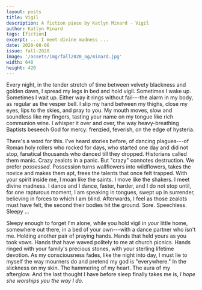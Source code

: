 ```yaml
---
layout: posts
title: Vigil
description: A fiction piece by Katlyn Minard - Vigil
author: Katlyn Minard
tags: [fiction]
excerpt: ... I meet divine madness ...
date: 2020-08-06
issue: fall-2020
image: '/assets/img/fall2020_og/minard.jpg'
width: 640
height: 420
---
```


Every night, in the tender stretch of time between velvety blackness and
golden dawn, I spread my legs in bed and hold vigil. Sometimes I wake
up. Sometimes I wait up. Either way it rings without fail---the alarm in
my body, as regular as the vesper bell. I slip my hand between my
thighs, close my eyes, lips to the skies, and pray to you. My mouth
moves, slow and soundless like my fingers, tasting your name on my
tongue like rich communion wine. I whisper it over and over, the way
heavy-breathing Baptists beseech God for mercy: frenzied, feverish, on
the edge of hysteria.

There's a word for this. I've heard stories before, of dancing
plagues---of Roman holy rollers who rocked for days, who started one day
and did not stop, fanatical thousands who danced till they dropped.
Historians called them manic. Crazy zealots in a panic. But "crazy"
connotes destruction. We prefer *possessed.* Possession turns
wallflowers into wildflowers, takes the novice and makes them apt, frees
the talents that once felt trapped. With your spirit inside me, I moan
like the saints. I move like the shakers. I meet divine madness. I dance
and I dance, faster, harder, and I do not stop until, for one rapturous
moment, I am speaking in tongues, swept up in surrender, believing in
forces to which I am blind. Afterwards, I feel as those zealots must
have felt, the second their bodies hit the ground. Sore. Speechless.
Sleepy ...

Sleepy enough to forget I'm alone, while you hold vigil in *your* little
home, somewhere out there, in a bed of your own---with a dance partner
who isn't me. Holding another pair of praying hands. Hands that held
yours as you took vows. Hands that have waved politely to me at church
picnics. Hands ringed with your family's precious stones, with your
sterling lifetime devotion. As my consciousness fades, like the night
into day, I must lie to myself the way mourners do and pretend my god is
"everywhere." In the slickness on my skin. The hammering of my heart.
The aura of my afterglow. And the last thought I have before sleep
finally takes me is, *I hope she worships you the way I do*.
